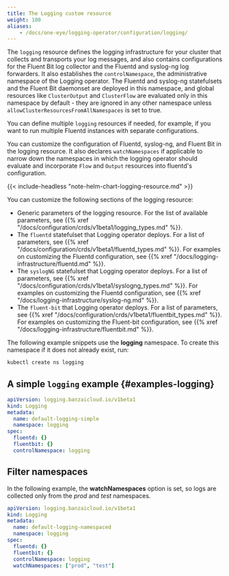 ```yaml
---
title: The Logging custom resource
weight: 100
aliases:
    - /docs/one-eye/logging-operator/configuration/logging/
---
```


The `logging` resource defines the logging infrastructure for your cluster that collects and transports your log messages, and also contains configurations for the Fluent Bit log collector and the Fluentd and syslog-ng log forwarders. It also establishes the `controlNamespace`, the administrative namespace of the Logging operator. The Fluentd and syslog-ng statefulsets and the Fluent Bit daemonset are deployed in this namespace, and global resources like `ClusterOutput` and `ClusterFlow` are evaluated only in this namespace by default - they are ignored in any other namespace unless `allowClusterResourcesFromAllNamespaces` is set to true.

You can define multiple `logging` resources if needed, for example, if you want to run multiple Fluentd instances with separate configurations.

You can customize the configuration of Fluentd, syslog-ng, and Fluent Bit in the logging resource. It also declares `watchNamespaces` if applicable to narrow down the namespaces in which the logging operator should evaluate and incorporate `Flow` and `Output` resources into fluentd's configuration.

{{< include-headless "note-helm-chart-logging-resource.md" >}}

You can customize the following sections of the logging resource:

- Generic parameters of the logging resource. For the list of available parameters, see {{% xref "/docs/configuration/crds/v1beta1/logging_types.md" %}}.
- The `fluentd` statefulset that Logging operator deploys. For a list of parameters, see {{% xref "/docs/configuration/crds/v1beta1/fluentd_types.md" %}}. For examples on customizing the Fluentd configuration, see {{% xref "/docs/logging-infrastructure/fluentd.md" %}}.
- The `syslogNG` statefulset that Logging operator deploys. For a list of parameters, see {{% xref "/docs/configuration/crds/v1beta1/syslogng_types.md" %}}. For examples on customizing the Fluentd configuration, see {{% xref "/docs/logging-infrastructure/syslog-ng.md" %}}.
- The `fluent-bit` that Logging operator deploys. For a list of parameters, see {{% xref "/docs/configuration/crds/v1beta1/fluentbit_types.md" %}}. For examples on customizing the Fluent-bit configuration, see {{% xref "/docs/logging-infrastructure/fluentbit.md" %}}.

The following example snippets use the **logging** namespace. To create this namespace if it does not already exist, run:

```bash
kubectl create ns logging
```

## A simple `logging` example {#examples-logging}

```yaml
apiVersion: logging.banzaicloud.io/v1beta1
kind: Logging
metadata:
  name: default-logging-simple
  namespace: logging
spec:
  fluentd: {}
  fluentbit: {}
  controlNamespace: logging
```

## Filter namespaces

In the following example, the **watchNamespaces** option is set, so logs are collected only from the *prod* and *test* namespaces.

```yaml
apiVersion: logging.banzaicloud.io/v1beta1
kind: Logging
metadata:
  name: default-logging-namespaced
  namespace: logging
spec:
  fluentd: {}
  fluentbit: {}
  controlNamespace: logging
  watchNamespaces: ["prod", "test"]
```
